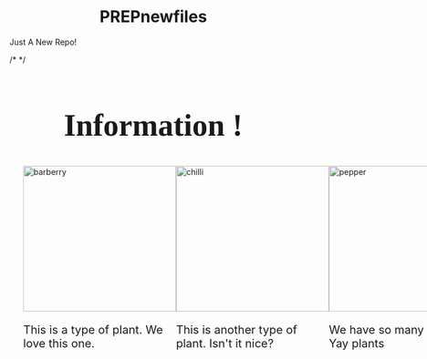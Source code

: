 # PREPnewfiles
Just A New Repo!

<!DOCTYPE html>
<html lang="en">
    <head>
        /*
        <style>
            .container{
                display: flex;
                flex: 1;
                justify-content: space-evenly;
                align-content: center;
                margin-top: 40px;
                margin-left: 24px;
            }
            img{
                height: 256px;
                width: 268px;
                animation: float 3s infinite ease-in-out;
                margin-bottom: 20px;
            }
            @keyframes float{
                0%{transform: translateY(0);}
                50%{transform: translateY(20px);}
                100%{transform: translateY(0);}
            }
            .text{
                font-size: 20px;
            }
            h1{
                text-align: center;
                animation: float 3s infinite ease-in-out;
            }           
        </style>
        */
    </head>
    <body>
        <h1 style="font-family: cursive;font-weight: 900; font-size: 54px;"> Information !</h1>
        <div class="container">
            <div class="barberry">
                <img src="https://github.com/TheOdinProject/css-exercises/blob/main/foundations/flex/04-flex-information/images/barberry.png?raw=true" alt="barberry">
                <div class="text">This is a type of plant. We love this one.</div>
            </div>
            <div class="chilli">
                <img src="https://github.com/TheOdinProject/css-exercises/blob/main/foundations/flex/04-flex-information/images/chilli.png?raw=true" alt="chilli">
                <div class="text">This is another type of plant. Isn't it nice?</div>
            </div>
            <div class="pepper">
                <img src="https://github.com/TheOdinProject/css-exercises/blob/main/foundations/flex/04-flex-information/images/pepper.png?raw=true" alt="pepper">
                <div class="text">We have so many plants. Yay plants</div>
            </div>
            <div class="saffron">
                <img src="https://github.com/TheOdinProject/css-exercises/blob/main/foundations/flex/04-flex-information/images/saffron.png?raw=true" alt="saffron">
                <div class="text">I'm running out of things to say about plants.</div>
            </div>
        </div>
    </body>
</html>

